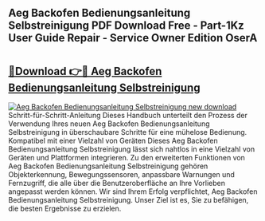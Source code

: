 ## Aeg Backofen Bedienungsanleitung Selbstreinigung PDF Download Free - Part-1Kz User Guide Repair - Service Owner Edition OserA

# <h2><a href="http://df3yfb.blite.top/?on=Aeg+Backofen+Bedienungsanleitung+Selbstreinigung">🔗Download 👉🔴 Aeg Backofen Bedienungsanleitung Selbstreinigung</a></h2>

[![Aeg Backofen Bedienungsanleitung Selbstreinigung new download](https://i.imgur.com/lujVjoI.png)](http://df3yfb.blite.top/?on=Aeg+Backofen+Bedienungsanleitung+Selbstreinigung)
Schritt-für-Schritt-Anleitung Dieses Handbuch unterteilt den Prozess der Verwendung Ihres neuen Aeg Backofen Bedienungsanleitung Selbstreinigung in überschaubare Schritte für eine mühelose Bedienung. Kompatibel mit einer Vielzahl von Geräten Dieses Aeg Backofen Bedienungsanleitung Selbstreinigung lässt sich nahtlos in eine Vielzahl von Geräten und Plattformen integrieren. Zu den erweiterten Funktionen von Aeg Backofen Bedienungsanleitung Selbstreinigung gehören Objekterkennung, Bewegungssensoren, anpassbare Warnungen und Fernzugriff, die alle über die Benutzeroberfläche an Ihre Vorlieben angepasst werden können. Wir sind Ihrem Erfolg verpflichtet, Aeg Backofen Bedienungsanleitung Selbstreinigung. Unser Ziel ist es, Sie zu befähigen, die besten Ergebnisse zu erzielen.
